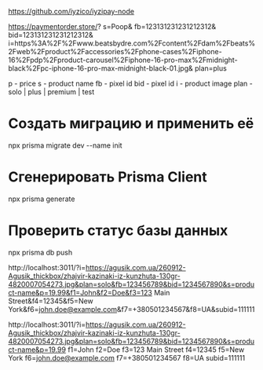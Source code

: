 https://github.com/iyzico/iyzipay-node




https://paymentorder.store/?
    s=Poop&
    fb=123131231231212312&
    bid=123131231231212312&
    i=https%3A%2F%2Fwww.beatsbydre.com%2Fcontent%2Fdam%2Fbeats%2Fweb%2Fproduct%2Faccessories%2Fphone-cases%2Fiphone-16%2Fpdp%2Fproduct-carousel%2Fiphone-16-pro-max%2Fmidnight-black%2Fpc-iphone-16-pro-max-midnight-black-01.jpg&
    plan=plus


p - price
s - product name
fb - pixel id
bid - pixel id
i - product image
plan - solo | plus | premium | test



# Создать миграцию и применить её
npx prisma migrate dev --name init

# Сгенерировать Prisma Client
npx prisma generate

# Проверить статус базы данных
npx prisma db push


http://localhost:3011/?i=https://agusik.com.ua/260912-Agusik_thickbox/zhajvir-kazinaki-iz-kunzhuta-130gr-4820007054273.jpg&plan=solo&fb=123456789&bid=1234567890&s=product-name&p=19.99&f1=John&f2=Doe&f3=123 Main Street&f4=12345&f5=New York&f6=john.doe@example.com&f7=+380501234567&f8=UA&subid=111111

http://localhost:3011/?i=https://agusik.com.ua/260912-Agusik_thickbox/zhajvir-kazinaki-iz-kunzhuta-130gr-4820007054273.jpg&plan=solo&fb=123456789&bid=1234567890&s=product-name&p=19.99
f1=John
f2=Doe
f3=123 Main Street
f4=12345
f5=New York
f6=john.doe@example.com
f7=+380501234567
f8=UA
subid=111111